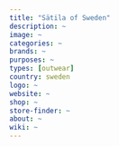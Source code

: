 ```yaml
---
title: "Sätila of Sweden"
description: ~
image: ~
categories: ~
brands: ~
purposes: ~
types: [outwear]
country: sweden
logo: ~
website: ~
shop: ~
store-finder: ~
about: ~
wiki: ~
---
```


